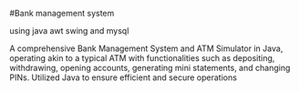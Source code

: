 #Bank management system 

using java awt swing and mysql

A comprehensive Bank Management System and ATM Simulator in Java, operating akin to a 
typical ATM with functionalities such as depositing, withdrawing, opening accounts, generating mini
statements, and changing PINs. Utilized Java to ensure efficient and secure operations
